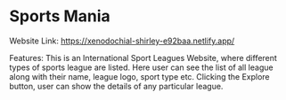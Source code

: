 # Sports Mania
Website Link: https://xenodochial-shirley-e92baa.netlify.app/


Features:
This is an International Sport Leagues Website, where different types of sports league are listed.
Here user can see the list of all league along with their name, league logo, sport type etc.
Clicking the Explore button, user can show the details of any particular league.
